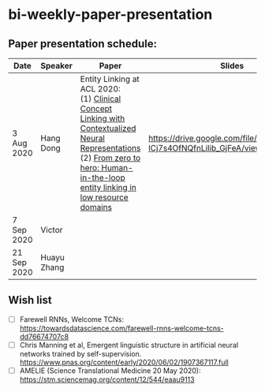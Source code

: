 # bi-weekly-paper-presentation

## Paper presentation schedule:

| Date       | Speaker   | Paper                                                                                                                                              | Slides |   |
|------------|-----------|----------------------------------------------------------------------------------------------------------------------------------------------------|--------|---|
| 3 Aug 2020 | Hang Dong | Entity Linking at ACL 2020:<br>(1) [Clinical Concept Linking with Contextualized Neural Representations](https://www.aclweb.org/anthology/2020.acl-main.760/)<br>(2) [From zero to hero: Human-in-the-loop entity linking in low resource domains](https://www.aclweb.org/anthology/2020.acl-main.624/) | https://drive.google.com/file/d/1h4MjOoxM-lCj7s4OfNQfnLiIib_GjFeA/view?usp=sharing       |   |
| 7 Sep 2020 |  Victor         |                                                                                                                                                    |        |   |
| 21 Sep 2020  |    Huayu Zhang       |                                                                                                                                                   |        |   |

## Wish list
- [ ] Farewell RNNs, Welcome TCNs: https://towardsdatascience.com/farewell-rnns-welcome-tcns-dd76674707c8 
- [ ] Chris Manning et al, Emergent linguistic structure in artificial neural networks trained by self-supervision. https://www.pnas.org/content/early/2020/06/02/1907367117.full
- [ ] AMELIE (Science Translational Medicine  20 May 2020): https://stm.sciencemag.org/content/12/544/eaau9113
